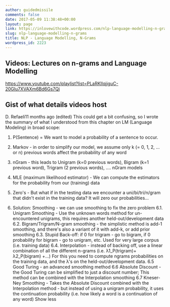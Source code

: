 ```yaml
---
author: guidedmissile
comments: false
date: 2017-05-09 11:38:48+00:00
layout: page
link: https://inlovewithcode.wordpress.com/nlp-language-modelling-n-grams/
slug: nlp-language-modelling-n-grams
title: NLP - Language Modelling, N-Grams
wordpress_id: 2223
---
```


## Videos: Lectures on n-grams and Language Modelling



https://www.youtube.com/playlist?list=PLaRKlIqjjguC-20Glu7XVAXm6Bd6Gs7Qi



## Gist of what details videos host



D. Refaeli11 months ago (edited)
This could get a bit confusing, so I wrote the summary of what I understood from this chapter on LM (Language Modeling) in broad scope:





  1. P(Sentence) = We want to model a probability of a sentence to occur.


  2. Markov - in order to simplify our model, we assume only k (= 0, 1, 2, ... or n) previous words affect the probability of any word


  3. nGram - this leads to Unigram (k=0 previous words), Bigram (k=1 previous word), Trigram (2 previous words), .... nGram models


  4. MLE (maximum likelihood estimator) - We can compute the estimators for the probability from our (training) data


  5. Zero's - But what if in the testing data we encounter a uni/bi/tri/n/gram that didn't exist in the training data? It will zero our probabilities...


  6. Solution: Smoothing - we can use smoothing to fix the zero problem
6.1. Unigram Smoothing - Use the unknown words method for un-encountered unigrams, this requires another held-out/development data
6.2. Bigram/Trigram/N-gram smoothing - the simplistic method is add-1 smoothing, and there's also a variant of it with add-k, or add prior smoothing
6.3. Stupid Back-off: if 0 for trigram - go to bigram, if 0 probability for bigram - go to unigram, etc. Used for very large corpus (i.e. training data)
6.4. Interpolation - instead of backing off, use a linear combination of all the different n-grams (i.e. λ1_P(trigram)+ λ2_P(bigram) +...) For this you need to compute ngrams probabilities on the training data, and the λ's on the held-out/development data.
6.5 Good Turing - an advanced smoothing method
6.6 Absolute Discount - the Good Turing can be simplified to just a discount number; This method can be combined with the Interpolation smoothing
6.7 Kneser-Ney Smoothing - Takes the Absolute Discount combined with the Interpolation method - but instead of using a unigram probability, it uses the continuation probability (i.e. how likely a word is a continuation of any word)
Show less


